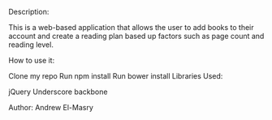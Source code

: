 Description:

This is a web-based application that allows the user to add books to their account and create a reading plan based up factors such as page count and reading level.

How to use it:

Clone my repo
Run npm install
Run bower install
Libraries Used:

jQuery
Underscore
backbone

Author:
Andrew El-Masry
